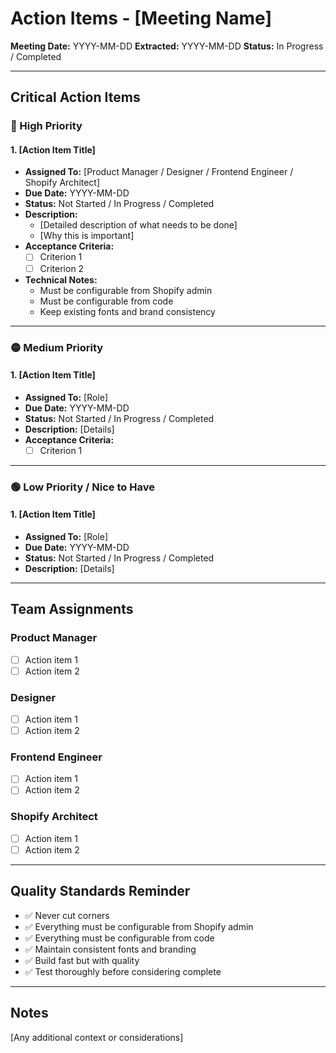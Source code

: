 # Action Items - [Meeting Name]

**Meeting Date:** YYYY-MM-DD
**Extracted:** YYYY-MM-DD
**Status:** In Progress / Completed

---

## Critical Action Items

### 🔴 High Priority

#### 1. [Action Item Title]
- **Assigned To:** [Product Manager / Designer / Frontend Engineer / Shopify Architect]
- **Due Date:** YYYY-MM-DD
- **Status:** Not Started / In Progress / Completed
- **Description:**
  - [Detailed description of what needs to be done]
  - [Why this is important]
- **Acceptance Criteria:**
  - [ ] Criterion 1
  - [ ] Criterion 2
- **Technical Notes:**
  - Must be configurable from Shopify admin
  - Must be configurable from code
  - Keep existing fonts and brand consistency

---

### 🟡 Medium Priority

#### 1. [Action Item Title]
- **Assigned To:** [Role]
- **Due Date:** YYYY-MM-DD
- **Status:** Not Started / In Progress / Completed
- **Description:** [Details]
- **Acceptance Criteria:**
  - [ ] Criterion 1

---

### 🟢 Low Priority / Nice to Have

#### 1. [Action Item Title]
- **Assigned To:** [Role]
- **Due Date:** YYYY-MM-DD
- **Status:** Not Started / In Progress / Completed
- **Description:** [Details]

---

## Team Assignments

### Product Manager
- [ ] Action item 1
- [ ] Action item 2

### Designer
- [ ] Action item 1
- [ ] Action item 2

### Frontend Engineer
- [ ] Action item 1
- [ ] Action item 2

### Shopify Architect
- [ ] Action item 1
- [ ] Action item 2

---

## Quality Standards Reminder

- ✅ Never cut corners
- ✅ Everything must be configurable from Shopify admin
- ✅ Everything must be configurable from code
- ✅ Maintain consistent fonts and branding
- ✅ Build fast but with quality
- ✅ Test thoroughly before considering complete

---

## Notes

[Any additional context or considerations]
